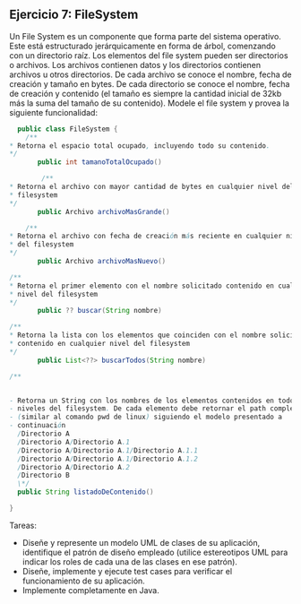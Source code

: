 ## Ejercicio 7: FileSystem

Un File System es un componente que forma parte del sistema operativo. Este está estructurado jerárquicamente en forma de árbol, comenzando con un directorio raíz.
Los elementos del file system pueden ser directorios o archivos. Los archivos contienen datos y los directorios contienen archivos u otros directorios. De cada archivo se conoce el nombre, fecha de creación y tamaño en bytes. De cada directorio se conoce el nombre, fecha de creación y contenido (el tamaño es siempre la cantidad inicial de 32kb más la suma del tamaño de su contenido). Modele el file system y provea la siguiente funcionalidad:

```java
  public class FileSystem {
	/**
* Retorna el espacio total ocupado, incluyendo todo su contenido.
*/
       public int tamanoTotalOcupado()

    	/**
* Retorna el archivo con mayor cantidad de bytes en cualquier nivel del
* filesystem
*/
       public Archivo archivoMasGrande()

	/**
* Retorna el archivo con fecha de creación más reciente en cualquier nivel
* del filesystem
*/
       public Archivo archivoMasNuevo()

/**
* Retorna el primer elemento con el nombre solicitado contenido en cualquier
* nivel del filesystem
*/
       public ?? buscar(String nombre)

/**
* Retorna la lista con los elementos que coinciden con el nombre solicitado
* contenido en cualquier nivel del filesystem
*/
       public List<??> buscarTodos(String nombre)

/**


- Retorna un String con los nombres de los elementos contenidos en todos los
- niveles del filesystem. De cada elemento debe retornar el path completo
- (similar al comando pwd de linux) siguiendo el modelo presentado a
- continuación
  /Directorio A
  /Directorio A/Directorio A.1
  /Directorio A/Directorio A.1/Directorio A.1.1
  /Directorio A/Directorio A.1/Directorio A.1.2
  /Directorio A/Directorio A.2
  /Directorio B
  \*/
  public String listadoDeContenido()

}
```
Tareas:
- Diseñe y represente un modelo UML de clases de su aplicación, identifique el patrón de diseño empleado (utilice estereotipos UML para indicar los roles de cada una de las clases en ese patrón).
- Diseñe, implemente y ejecute test cases para verificar el funcionamiento de su aplicación. 
- Implemente completamente en Java.
